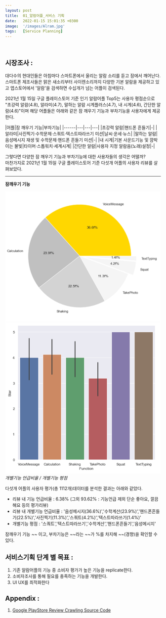 ```yaml
---
layout: post
title:  01_알람어플_서비스 기획
date:   2022-01-15 15:01:35 +0300
image:  '/images/Alram.jpg'
tags:   [Service Planning]
---
```

<br/>

## 시장조사 : <br/>
대다수의 현대인들은 아침마다 스마트폰에서 울리는 알람 소리를 듣고 잠에서 깨어난다. <br/>
스마트폰 제조사들은 맑은 새소리부터 사이렌소리까지 다양한 기본 알람을 제공하고 있고 앱스토어에서 '알람'을 검색하면 수십개가 넘는 어플이 검색된다. <br/>

2021년 1월 15일 구글 플레이스토어 기준 인기 알람어플 Top5는 사용자 평점순으로 "초강력 알람(4.8), 알라미(4.7), 말하는 알람 시계플러스(4.7), 내 시계(4.6), 간단한 알람(4.6)"이며 해당 어플들은 아래와 같은 잠 깨우기 기능과 부차기능을 사용자에게 제공한다.<br/>


|어플|잠 깨우기 기능|부차기능|
|------|---|---|---|
|초강력 알람|핸드폰 흔들기|-|
|알라미|사진찍기·수학문제·스쿼트·텍스트따라쓰기 미션|날씨·운세·뉴스|
|말하는 알람|음성메시지 재생 및 수학문제·핸드폰 흔들기 미션|-|
|내 시계|기본 사운드기능 및 깜박이는 불빛|타이머·스톱워치·세계시계|
|간단한 알람|사용자 지정 알람음(노래)설정|-|


그렇다면 다양한 잠 깨우기 기능과 부차기능에 대한 사용자들의 생각은 어떨까?<br/>
마찬가지로 2021년 1월 15일 구글 플레이스토어 기준 다섯개 어플의 사용자 리뷰를 살펴보았다.<br/>

 ___
 
**잠깨우기 기능**<br/>
<div class="gallery-box">
  <div class="gallery">
    <img src="/images/Posting/AlramApp/02.png" alt="Project">
    <img src="/images/Posting/AlramApp/01.png" alt="Project">
  </div>
  <em>개별기능 언급비율 / 개별기능 평점</em>
</div>

다섯개 어플의 사용자 평가(총 1112개)데이터를 분석한 결과는 아래와 같았다.<br/>

* 리뷰 내 기능 언급비율 : 6.38% (그외 93.62% : 기능언급 제외 단순 좋아요, 깔끔해요 등의 평가리뷰)<br/>
* 리뷰 내 개별기능 언급비율 : '음성메시지(36.6%)','수학계산(23.9%)','핸드폰흔들기(22.5%)','사진찍기(11.3%)','스쿼트(4.2%)','텍스트따라쓰기(1.4%)' <br/>
* 개별기능 평점 : '스쿼트','텍스트따라쓰기','수학계산','핸드폰흔들기','음성메시지'<br/>


잠깨우기 기능 ~~ 이고, 부차기능은 ~~라는 ~~가 %를 차지해 
~~(경향)을 확인할 수 있다.


## 서비스기획 단계 별 목표 : <br/>
1. 기존 알람어플의 기능 중 소비자 평가가 높은 기능을 replicate한다.
2. 소비자조사를 통해 필요를 충족하는 기능을 개발한다.
3. UI UX를 최적화한다 


## Appendix : <br/>
1. [Google PlayStore Review Crawling Source Code](https://hongdaye71.github.io/blog/crawling)


